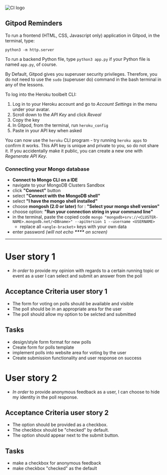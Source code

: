 ![CI logo](https://codeinstitute.s3.amazonaws.com/fullstack/ci_logo_small.png)

## Gitpod Reminders

To run a frontend (HTML, CSS, Javascript only) application in Gitpod, in the terminal, type:

`python3 -m http.server`

To run a backend Python file, type `python3 app.py` if your Python file is named `app.py`, of course.

By Default, Gitpod gives you superuser security privileges. Therefore, you do not need to use the `sudo` (superuser do) command in the bash terminal in any of the lessons.

To log into the Heroku toolbelt CLI:

1. Log in to your Heroku account and go to *Account Settings* in the menu under your avatar.
2. Scroll down to the *API Key* and click *Reveal*
3. Copy the key
4. In Gitpod, from the terminal, run `heroku_config`
5. Paste in your API key when asked

You can now use the `heroku` CLI program - try running `heroku apps` to confirm it works. This API key is unique and private to you, so do not share it. If you accidentally make it public, you can create a new one with _Regenerate API Key_.

### Connecting your Mongo database

- **Connect to Mongo CLI on a IDE**
- navigate to your MongoDB Clusters Sandbox
- click **"Connect"** button
- select **"Connect with the MongoDB shell"**
- select **"I have the mongo shell installed"**
- choose **mongosh (2.0 or later)** for : **"Select your mongo shell version"**
- choose option: **"Run your connection string in your command line"**
- in the terminal, paste the copied code `mongo "mongodb+srv://<CLUSTER-NAME>.mongodb.net/<DBname>" --apiVersion 1 --username <USERNAME>`
  - replace all `<angle-bracket>` keys with your own data
- enter password _(will not echo **\*\*\*\*** on screen)_

------

# User story 1

* _In order_ to provide my opinion with regards to a certain running topic or event as a user I can select and submit an answer from the poll

## Acceptance Criteria user story 1

* The form for voting on polls should be available and visible
* The poll should be in an appropriate area for the user
* The poll should allow my option to be selcted and submitted

## Tasks

* design/style form format for new polls
* Create form for polls template
* implement polls into website area for voting by the user
* Create submission functionality and user response on success

# User story 2

* _In order_ to provide anonymous feedback as a user, I can choose to hide my identity in the poll response.

## Acceptance Criteria user story 2

* The option should be provided as a checkbox.
* The checkbox should be "checked" by default.
* The option should appear next to the submit button.

## Tasks

* make a checkbox for anonymous feedback
* make checkbox "checked" as the default
